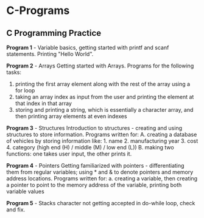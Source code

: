 # C-Programs
## C Programming Practice


**Program 1** - Variable basics, getting started with printf and scanf statements. Printing "Hello World".


**Program 2** - Arrays
            Getting started with Arrays. Programs for the following tasks:
1. printing the first array element along with the rest of the array using a for loop
2. taking an array index as input from the user and printing the element at that index in that array
3. storing and printing a string, which is essentially a character array, and then printing array elements at even indexes
            
      
**Program 3** - Structures
            Introduction to structures - creating and using structures to store information. Programs written for:
            A. creating a database of vehicles by storing information like:
                1. name
                2. manufacturing year
                3. cost
                4. category (high end (H) / middle (M) / low end (L))
            B. making two functions: one takes user input, the other prints it.
 
 
**Program 4** - Pointers
            Getting familiarized with pointers - differentiating them from regular variables; using * and & to denote pointers and memory address locations. Programs                                                      written for:
            a. creating a variable, then creating a pointer to point to the memory address of the variable, printing both variable values
            
            
**Program 5** - Stacks
            character not getting accepted in do-while loop, check and fix.
